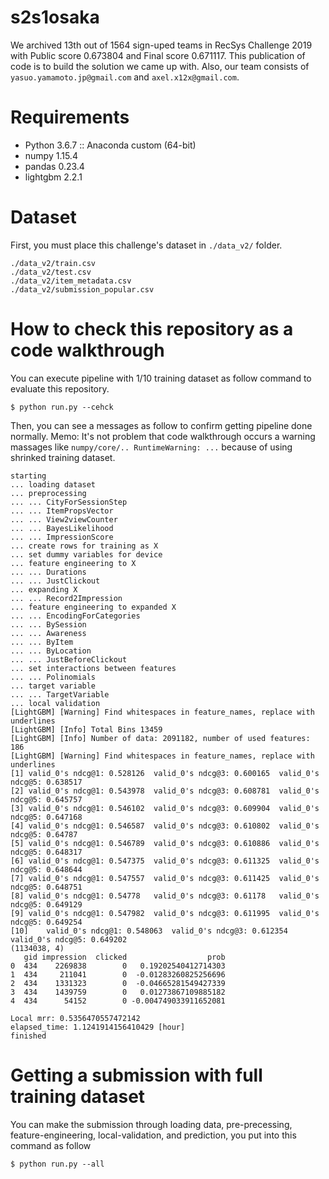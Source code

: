 # s2s1osaka
We archived 13th out of 1564 sign-uped teams in RecSys Challenge 2019 with Public score 0.673804 and Final score 0.671117. This publication of code is to build the solution we came up with. Also, our team consists of `yasuo.yamamoto.jp@gmail.com` and `axel.x12x@gmail.com`.  

# Requirements
- Python 3.6.7 :: Anaconda custom (64-bit)
- numpy 1.15.4
- pandas 0.23.4
- lightgbm 2.2.1

# Dataset
First, you must place this challenge's dataset in `./data_v2/` folder.
```
./data_v2/train.csv
./data_v2/test.csv
./data_v2/item_metadata.csv
./data_v2/submission_popular.csv
```

# How to check this repository as a code walkthrough
You can execute pipeline with 1/10 training dataset as follow command to evaluate this repository.  
```
$ python run.py --cehck
```
Then, you can see a messages as follow to confirm getting pipeline done normally.
Memo: It's not problem that code walkthrough occurs a warning massages like `numpy/core/.. RuntimeWarning: ...` because of using shrinked training dataset.    
```
starting
... loading dataset
... preprocessing
... ... CityForSessionStep
... ... ItemPropsVector
... ... View2viewCounter
... ... BayesLikelihood
... ... ImpressionScore
... create rows for training as X
... set dummy variables for device
... feature engineering to X
... ... Durations
... ... JustClickout
... expanding X
... ... Record2Impression
... feature engineering to expanded X
... ... EncodingForCategories
... ... BySession
... ... Awareness
... ... ByItem
... ... ByLocation
... ... JustBeforeClickout
... set interactions between features
... ... Polinomials
... target variable
... ... TargetVariable
... local validation
[LightGBM] [Warning] Find whitespaces in feature_names, replace with underlines
[LightGBM] [Info] Total Bins 13459
[LightGBM] [Info] Number of data: 2091182, number of used features: 186
[LightGBM] [Warning] Find whitespaces in feature_names, replace with underlines
[1]	valid_0's ndcg@1: 0.528126	valid_0's ndcg@3: 0.600165	valid_0's ndcg@5: 0.638517
[2]	valid_0's ndcg@1: 0.543978	valid_0's ndcg@3: 0.608781	valid_0's ndcg@5: 0.645757
[3]	valid_0's ndcg@1: 0.546102	valid_0's ndcg@3: 0.609904	valid_0's ndcg@5: 0.647168
[4]	valid_0's ndcg@1: 0.546587	valid_0's ndcg@3: 0.610802	valid_0's ndcg@5: 0.64787
[5]	valid_0's ndcg@1: 0.546789	valid_0's ndcg@3: 0.610886	valid_0's ndcg@5: 0.648317
[6]	valid_0's ndcg@1: 0.547375	valid_0's ndcg@3: 0.611325	valid_0's ndcg@5: 0.648644
[7]	valid_0's ndcg@1: 0.547557	valid_0's ndcg@3: 0.611425	valid_0's ndcg@5: 0.648751
[8]	valid_0's ndcg@1: 0.54778	valid_0's ndcg@3: 0.61178	valid_0's ndcg@5: 0.649129
[9]	valid_0's ndcg@1: 0.547982	valid_0's ndcg@3: 0.611995	valid_0's ndcg@5: 0.649254
[10]	valid_0's ndcg@1: 0.548063	valid_0's ndcg@3: 0.612354	valid_0's ndcg@5: 0.649202
(1134038, 4)
   gid impression  clicked                  prob
0  434    2269838        0   0.19202540412714303
1  434     211041        0  -0.01283260825256696
2  434    1331323        0  -0.04665281549427339
3  434    1439759        0   0.01273867109885182
4  434      54152        0 -0.004749033911652081

Local mrr: 0.5356470557472142
elapsed_time: 1.1241914156410429 [hour]
finished
```

# Getting a submission with full training dataset
You can make the submission through loading data, pre-precessing, feature-engineering, local-validation, and prediction, you put into this command as follow 
```
$ python run.py --all 
```   

